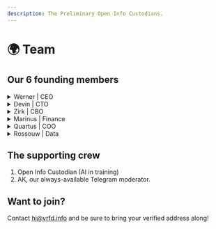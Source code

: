 ```yaml
---
description: The Preliminary Open Info Custodians.
---
```


# 🌍 Team

## Our 6 founding members

<details>

<summary>Werner | CEO</summary>

Our leader.

werner@vrfd.info

[Github](https://github.com/WernerVdM97)\
[LinkedIn](https://www.linkedin.com/in/werner-van-der-merwe-57b074192)

</details>

<details>

<summary>Devin | CTO</summary>

The brains.

decarb@vrfd.info\
\
[LinkedIn](https://za.linkedin.com/in/devin-joubert-a7561518a)

</details>

<details>

<summary>Zirk | CBO</summary>

The looks.

zirk@vrfd.info\
brand@vrfd.info\
\
[LinkedIn](https://www.linkedin.com/in/zirk-mackay-94846b224)

</details>

<details>

<summary>Marinus | Finance</summary>

The cruncher of numbers.

marinus@vrfd.info\
finance@vrfd.info

[LinkedIn](https://www.linkedin.com/in/pieter-marinus-compion-a224271b4/)

</details>

<details>

<summary>Quartus | COO</summary>

The oil to our machine.

qaurtus@vrfd.info\
\
[LinkedIn](https://www.linkedin.com/in/quartus-lamprecht-42bb9815a/)

</details>

<details>

<summary>Rossouw | Data</summary>

The problem solver.

ross@vrfd.info\
\
[LinkedIn](team.md)

</details>

## The supporting crew

1. Open Info Custodian (AI in training)
2. AK, our always-available Telegram moderator.&#x20;

## Want to join?

Contact hi@vrfd.info and be sure to bring your verified address along!
